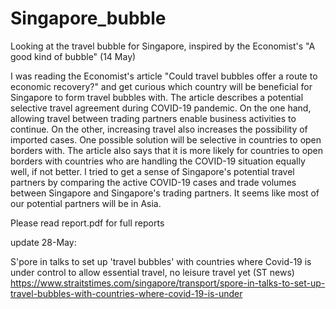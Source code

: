 # Singapore_bubble
Looking at the travel bubble for Singapore, inspired by the Economist's "A good kind of bubble" (14 May)

I was reading the Economist's article "Could travel bubbles offer a route to economic recovery?" and get curious which country will be beneficial for Singapore to form travel bubbles with.
The article describes a potential selective travel agreement during COVID-19 pandemic. On the one hand, allowing travel between trading partners enable business activities to continue. On the other, increasing travel also increases the possibility of imported cases. One possible solution will be selective in countries to open borders with.
The article also says that it is more likely for countries to open borders with countries who are handling the COVID-19 situation equally well, if not better.
I tried to get a sense of Singapore's potential travel partners by comparing the active COVID-19 cases and trade volumes between Singapore and Singapore's trading partners. It seems like most of our potential partners will be in Asia.

Please read report.pdf for full reports

update 28-May:

S'pore in talks to set up 'travel bubbles' with countries where Covid-19 is under control to allow essential travel, no leisure travel yet (ST news)
https://www.straitstimes.com/singapore/transport/spore-in-talks-to-set-up-travel-bubbles-with-countries-where-covid-19-is-under
